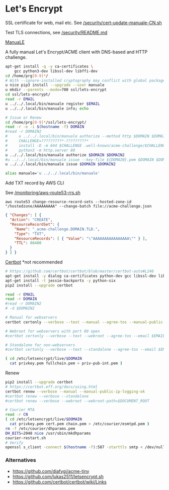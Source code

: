 # Let's Encrypt

SSL certificate for web, mail etc. See [/security/cert-update-manuale-CN.sh](/security/cert-update-manuale-CN.sh)

Test TLS connections, see [/security/README.md](/security/README.md)

[ManuaLE](https://github.com/veeti/manuale)

A fully manual Let's Encrypt/ACME client with DNS-based and HTTP challenge.

```bash
apt-get install -q -y ca-certificates \
    gcc python3-dev libssl-dev libffi-dev
cd /home/prg[0-9]*/
# With --ignore-installed cryptography may conflict with global package
u nice pip3 install --upgrade --user manuale
u mkdir --parents --mode=700 ssl/lets-encrypt
cd ssl/lets-encrypt/
read -r EMAIL
u ../../.local/bin/manuale register $EMAIL
u ../../.local/bin/manuale info; echo

# Issue or Renew
cd /home/prg[0-9]*/ssl/lets-encrypt/
read -r -e -i $(hostname -f) DOMAIN
#read -r DOMAIN2
#     u ../../.local/bin/manuale authorize --method http $DOMAIN $DOMAIN2
#     CHALLENGE=?????????*-?????????*
#     install -D -m 644 $CHALLENGE .well-known/acme-challenge/$CHALLENGE
#     python3 -m http.server 80
u ../../.local/bin/manuale authorize $DOMAIN $DOMAIN2
#u ../../.local/bin/manuale issue --key-file ${DOMAIN}.pem $DOMAIN $DOMAIN2
u ../../.local/bin/manuale issue $DOMAIN $DOMAIN2

alias manuale='u ../../.local/bin/manuale'
```

Add TXT record by AWS CLI

See [/monitoring/aws-route53-rrs.sh](/monitoring/aws-route53-rrs.sh)

`aws route53 change-resource-record-sets --hosted-zone-id "/hostedzone/AAAAAAAAA" --change-batch file://acme-challenge.json`

```json
{ "Changes": [ {
  "Action": "CREATE",
  "ResourceRecordSet": {
    "Name": "_acme-challenge.DOMAIN.TLD.",
    "Type": "TXT",
    "ResourceRecords": [ { "Value": "\"AAAAAAAAAAAAAAAA\"" } ],
    "TTL": 86400
  }
} ] }
```

[Certbot](https://github.com/certbot/certbot) *not recommended

```bash
# https://github.com/certbot/certbot/blob/master/certbot-auto#L246
apt-get install -y dialog ca-certificates python-dev gcc libssl-dev libffi-dev
apt-get install -t jessie-backports -y python-six
pip2 install --upgrade certbot

read -r EMAIL
read -r DOMAIN
#read -r DOMAIN2
# -d $DOMAIN2

# Manual for webservers
certbot certonly --verbose --text --manual --agree-tos --manual-public-ip-logging-ok --email $EMAIL -d $DOMAIN

# Webroot for webservers with port 80 open
#certbot certonly --verbose --text --webroot --agree-tos --email $EMAIL -d $DOMAIN --webroot-path=$DOC_ROOT

# Standalone for non-webservers
#certbot certonly --verbose --text --standalone --agree-tos --email $EMAIL -d $DOMAIN

( cd /etc/letsencrypt/live/$DOMAIN
  cat privkey.pem fullchain.pem > priv-pub-int.pem )
```

Renew

```bash
pip2 install --upgrade certbot
# https://certbot.eff.org/docs/using.html
certbot renew --verbose --manual --manual-public-ip-logging-ok
#certbot renew --verbose --standalone
#certbot renew --verbose --webroot --webroot-path=$DOCUMENT_ROOT

# Courier MTA
read -r CN
( cd /etc/letsencrypt/live/$DOMAIN
  cat privkey.pem cert.pem chain.pem > /etc/courier/esmtpd.pem )
rm -f /etc/courier/dhparams.pem
DH_BITS=2048 nice /usr/sbin/mkdhparams
courier-restart.sh
# Verify
openssl s_client -connect $(hostname -f):587 -starttls smtp < /dev/null
```

### Alternatives

- https://github.com/diafygi/acme-tiny
- https://github.com/lukas2511/letsencrypt.sh
- https://github.com/certbot/certbot/wiki/Links
